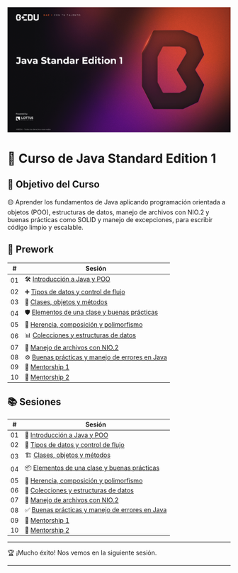 <div align="center">
    <img src="Sesion-01/Imagenes/Bedu.png" alt="Sesion_01">
</div>

# 🚀 Curso de Java Standard Edition 1

## 🎯 Objetivo del Curso  
🟡 Aprender los fundamentos de Java aplicando programación orientada a objetos (POO), estructuras de datos, manejo de archivos con NIO.2 y buenas prácticas como SOLID y manejo de excepciones, para escribir código limpio y escalable.

## 📘 Prework

| #  | Sesión |
|----|--------|
| 01 | 🛠️ [Introducción a Java y POO](Sesion-01/Prework/Readme.md) |
| 02 | ➕ [Tipos de datos y control de flujo](Sesion-02/Prework/Readme.md) |
| 03 | 🧠 [Clases, objetos y métodos](Sesion-03/Prework/Readme.md) |
| 04 | 🛡️ [Elementos de una clase y buenas prácticas](Sesion-04/Prework/Readme.md) |
| 05 | 🧱 [Herencia, composición y polimorfismo](Sesion-05/Prework/Readme.md) |
| 06 | 📊 [Colecciones y estructuras de datos](Sesion-06/Prework/Readme.md) |
| 07 | 💾 [Manejo de archivos con NIO.2](Sesion-07/Prework/Readme.md) |
| 08 | ⚙️ [Buenas prácticas y manejo de errores en Java](Sesion-08/Prework/Readme.md) |
| 09 | 🧭 [Mentorship 1](Sesion-09/Prework/Readme.md) |
| 10 | 🔄 [Mentorship 2](Sesion-10/Prework/Readme.md) |

## 📚 Sesiones

| #  | Sesión |
|----|--------|
| 01 | 🏁 [Introducción a Java y POO](Sesion-01/Readme.md) |
| 02 | 🔀 [Tipos de datos y control de flujo](Sesion-02/Readme.md) |
| 03 | 🏗️ [Clases, objetos y métodos](Sesion-03/Readme.md) |
| 04 | 📦 [Elementos de una clase y buenas prácticas](Sesion-04/Readme.md) |
| 05 | 🧬 [Herencia, composición y polimorfismo](Sesion-05/Readme.md) |
| 06 | 📂 [Colecciones y estructuras de datos](Sesion-06/Readme.md) |
| 07 | 📁 [Manejo de archivos con NIO.2](Sesion-07/Readme.md) |
| 08 | ✅ [Buenas prácticas y manejo de errores en Java](Sesion-08/Readme.md) |
| 09 | 🔁 [Mentorship 1](Sesion-09/Readme.md) |
| 10 | 🎯 [Mentorship 2](Sesion-10/Readme.md) |

---

🏆 ¡Mucho éxito! Nos vemos en la siguiente sesión.

---
